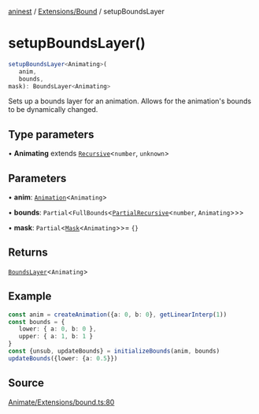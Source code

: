 [aninest](../../../index.md) / [Extensions/Bound](../index.md) / setupBoundsLayer

# setupBoundsLayer()

```ts
setupBoundsLayer<Animating>(
   anim, 
   bounds, 
mask): BoundsLayer<Animating>
```

Sets up a bounds layer for an animation.
Allows for the animation's bounds to be dynamically changed.

## Type parameters

• **Animating** extends [`Recursive`](../../../RecursiveHelpers/type-aliases/Recursive.md)\<`number`, `unknown`\>

## Parameters

• **anim**: [`Animation`](../../../AnimatableTypes/type-aliases/Animation.md)\<`Animating`\>

• **bounds**: `Partial`\<`FullBounds`\<[`PartialRecursive`](../../../RecursiveHelpers/type-aliases/PartialRecursive.md)\<`number`, `Animating`\>\>\>

• **mask**: `Partial`\<[`Mask`](../../../RecursiveHelpers/type-aliases/Mask.md)\<`Animating`\>\>= `{}`

## Returns

[`BoundsLayer`](../type-aliases/BoundsLayer.md)\<`Animating`\>

## Example

```ts
const anim = createAnimation({a: 0, b: 0}, getLinearInterp(1))
const bounds = {
   lower: { a: 0, b: 0 },
   upper: { a: 1, b: 1 }
}
const {unsub, updateBounds} = initializeBounds(anim, bounds)
updateBounds({lower: {a: 0.5}})
```

## Source

[Animate/Extensions/bound.ts:80](https://github.com/zphrs/aninest/blob/f1bf3a3/src/Animate/Extensions/bound.ts#L80)
